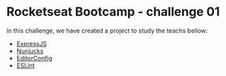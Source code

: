 # Rocketseat Bootcamp - challenge 01

In this challenge, we have created a project to study the teachs bellow:
- [ExpressJS](https://expressjs.com/pt-br/)
- [Nunjucks](https://mozilla.github.io/nunjucks/)
- [EditorConfig](https://editorconfig.org/)
- [ESLint](https://eslint.org/)


